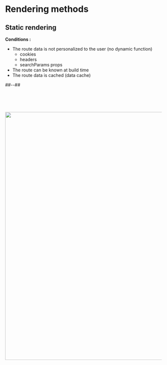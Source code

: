 <!-- .slide: class="two-column with-code " -->

<style>
  .static-rendering-21 {
    width: 800px;
    height: auto;
  }
</style>

# Rendering methods

## Static rendering

**Conditions :**

- The route data is not personalized to the user (no dynamic function)
  - cookies
  - headers
  - searchParams props
- The route can be known at build time
- The route data is cached (data cache)

##--##

<br/> <br/> <br/>

<img src="./assets/images/08-rendering/static-rendering-output.png" class="static-rendering-21" />
